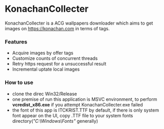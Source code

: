 # KonachanCollecter
KonachanCollecter is a ACG wallpapers downloader which aims to get images on https://konachan.com in terms of tags.
### Features
* Acquire images by offer tags
* Customize counts of concurrent threads
* Retry https request for a unsuccessful result
* Incremental uptate local images
### How to use
* clone the direc Win32/Release
* one premise of run this application is MSVC environment, to perform **vcredist_x86.exe** if you attempt KonachanCollecter.exe failed
* the font of this app is ITCKRIST.TTF by default, if there is only system font appear on the UI, copy .TTF file to your system fonts directory(*"C:\Windows\Fonts"* generally)